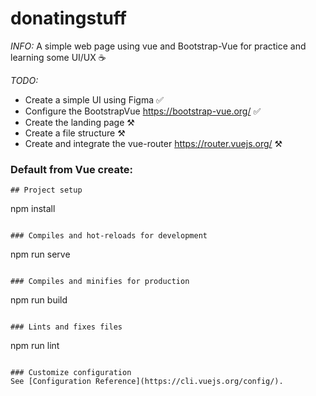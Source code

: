 # donatingstuff
_INFO:_
A simple web page using vue and Bootstrap-Vue for practice and learning some UI/UX ☕

_TODO:_
* Create a simple UI using Figma ✅
* Configure the BootstrapVue https://bootstrap-vue.org/ ✅
* Create the landing page ⚒️
* Create a file structure ⚒️
* Create and integrate the vue-router https://router.vuejs.org/ ⚒️


### Default from Vue create:
```
## Project setup
```
npm install
```

### Compiles and hot-reloads for development
```
npm run serve
```

### Compiles and minifies for production
```
npm run build
```

### Lints and fixes files
```
npm run lint
```

### Customize configuration
See [Configuration Reference](https://cli.vuejs.org/config/).
```
